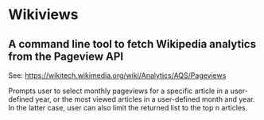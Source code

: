 # Wikiviews
## A command line tool to fetch Wikipedia analytics from the Pageview API
See: https://wikitech.wikimedia.org/wiki/Analytics/AQS/Pageviews

Prompts user to select monthly pageviews for a specific article in a user-defined year, or the most viewed articles in a user-defined month and year. In the latter case, user can also limit the returned list to the top n articles. 
